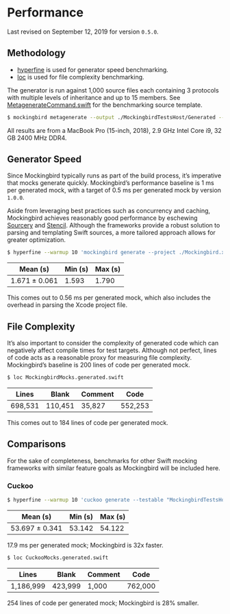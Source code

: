 # Performance

Last revised on September 12, 2019 for version `0.5.0`.

## Methodology

- [hyperfine](https://github.com/sharkdp/hyperfine) is used for generator speed benchmarking.
- [loc](https://github.com/cgag/loc) is used for file complexity benchmarking.

The generator is run against 1,000 source files each containing 3 protocols with multiple levels of inheritance and 
up to 15 members. See [MetagenerateCommand.swift](/MockingbirdCli/Interface/MetagenerateCommand.swift) 
for the benchmarking source template.

```bash
$ mockingbird metagenerate --output ./MockingbirdTestsHost/Generated --count 1000
```

All results are from a MacBook Pro (15-inch, 2018), 2.9 GHz Intel Core i9, 32 GB 2400 MHz DDR4.

## Generator Speed

Since Mockingbird typically runs as part of the build process, it’s imperative that mocks generate quickly. 
Mockingbird’s performance baseline is 1 ms per generated mock, with a target of 0.5 ms per generated mock by
version `1.0.0`.

Aside from leveraging best practices such as concurrency and caching, Mockingbird achieves reasonably good 
performance by eschewing [Sourcery](https://github.com/krzysztofzablocki/Sourcery) and 
[Stencil](https://github.com/stencilproject/Stencil). Although the frameworks provide a robust solution to parsing 
and templating Swift sources, a more tailored approach allows for greater optimization.

```bash
$ hyperfine --warmup 10 'mockingbird generate --project ./Mockingbird.xcodeproj --target MockingbirdTestsHost --output MockingbirdMocks.generated.swift'
```

| Mean (s) | Min (s) | Max (s) |
| --- | --- | --- |
| 1.671 ±  0.061 | 1.593 | 1.790 |

This comes out to 0.56 ms per generated mock, which also includes the overhead in parsing the Xcode project file.

## File Complexity

It’s also important to consider the complexity of generated code which can negatively affect compile times for test 
targets. Although not perfect, lines of code acts as a reasonable proxy for measuring file complexity. Mockingbird’s 
baseline is 200 lines of code per generated mock.

```bash
$ loc MockingbirdMocks.generated.swift 
```

| Lines | Blank | Comment | Code |
| --- | --- | --- | --- |
| 698,531 | 110,451 | 35,827 | 552,253 |

This comes out to 184 lines of code per generated mock.

## Comparisons

For the sake of completeness, benchmarks for other Swift mocking frameworks with similar feature goals as 
Mockingbird will be included here.

### Cuckoo

```bash
$ hyperfine --warmup 10 'cuckoo generate --testable "MockingbirdTestsHost" --output CuckooMocks.generated.swift ./MockingbirdTestsHost/*.swift'
```

| Mean (s) | Min (s) | Max (s) |
| --- | --- | --- |
| 53.697 ±  0.341 | 53.142 | 54.122 |

17.9 ms per generated mock; Mockingbird is 32x faster.

```bash
$ loc CuckooMocks.generated.swift
```

| Lines | Blank | Comment | Code |
| --- | --- | --- | --- |
| 1,186,999 | 423,999 | 1,000 | 762,000 |

254 lines of code per generated mock; Mockingbird is 28% smaller.
